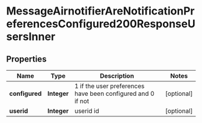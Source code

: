 

# MessageAirnotifierAreNotificationPreferencesConfigured200ResponseUsersInner


## Properties

| Name | Type | Description | Notes |
|------------ | ------------- | ------------- | -------------|
|**configured** | **Integer** | 1 if the user preferences have been configured and 0 if not |  [optional] |
|**userid** | **Integer** | userid id |  [optional] |



